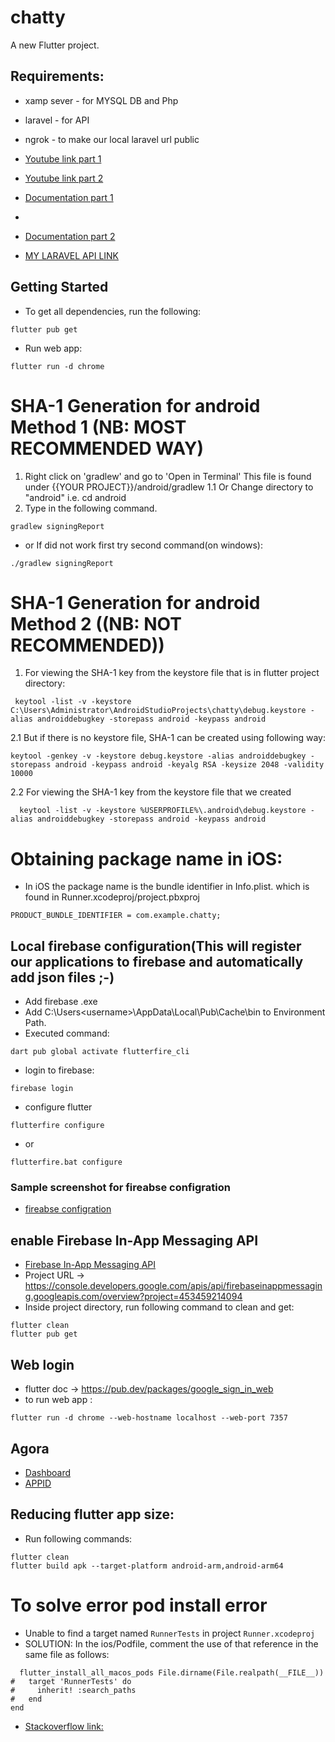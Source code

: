 # chatty

A new Flutter project.

## Requirements:
- xamp sever - for MYSQL DB  and Php
- laravel - for API
- ngrok - to make our local laravel url public

- [Youtube link part 1](https://www.youtube.com/watch?v=4lmfvNgLlmE&t=360s&ab_channel=dbestech)
- [Youtube link part 2](https://www.youtube.com/watch?v=RFAfKO51jo8&ab_channel=dbestech)
- [Documentation part 1](https://www.dbestech.com/tutorials/flutter-firebase-chatting-app)
- 
- [Documentation part 2](https://www.dbestech.com/tutorials/flutter-video-chat-app)
- [MY LARAVEL API LINK ](https://github.com/martin-ngigi/chatty_api) 


## Getting Started
- To get all dependencies, run the following:
```
flutter pub get
```
- Run web app:
```
flutter run -d chrome
```

# SHA-1 Generation for android Method 1 (NB: MOST RECOMMENDED WAY)
1. Right click on 'gradlew' and go to 'Open in Terminal' This file is found under {{YOUR PROJECT}}/android/gradlew
1.1 Or Change directory to "android" i.e. cd android
2. Type in the following command.
```
gradlew signingReport
```
- or If did not work first try second command(on windows):
```
./gradlew signingReport
```

# SHA-1 Generation for android Method 2 ((NB: NOT RECOMMENDED))
1. For viewing the SHA-1 key from the keystore file that is in flutter project directory:
```
 keytool -list -v -keystore C:\Users\Administrator\AndroidStudioProjects\chatty\debug.keystore -alias androiddebugkey -storepass android -keypass android
```
2.1 But if there is no keystore file, SHA-1 can be created using following way:
```
keytool -genkey -v -keystore debug.keystore -alias androiddebugkey -storepass android -keypass android -keyalg RSA -keysize 2048 -validity 10000
```
2.2 For viewing the SHA-1 key from the keystore file that we created
```
  keytool -list -v -keystore %USERPROFILE%\.android\debug.keystore -alias androiddebugkey -storepass android -keypass android
```

# Obtaining package name in iOS:
- In iOS the package name is the bundle identifier in Info.plist. which is found in Runner.xcodeproj/project.pbxproj
```
PRODUCT_BUNDLE_IDENTIFIER = com.example.chatty;
```

## Local firebase configuration(This will register our applications to firebase and automatically add json files ;-)
- Add firebase .exe
- Add C:\Users\<username>\AppData\Local\Pub\Cache\bin to Environment Path.
- Executed command:
```
dart pub global activate flutterfire_cli
```
- login to firebase:
```
firebase login
```
- configure flutter 
```
flutterfire configure
```
- or
```
flutterfire.bat configure
```
### Sample screenshot for fireabse configration
- [fireabse configration](/assets/images/flutter_configure.png)

## enable Firebase In-App Messaging API
- [Firebase In-App Messaging API](https://console.cloud.google.com/marketplace/product/google/firebaseinappmessaging.googleapis.com)
- Project URL -> https://console.developers.google.com/apis/api/firebaseinappmessaging.googleapis.com/overview?project=453459214094
- Inside project directory, run following command to clean and get:
```
flutter clean
flutter pub get
```

## Web login
- flutter doc -> https://pub.dev/packages/google_sign_in_web
- to run web app :
```
flutter run -d chrome --web-hostname localhost --web-port 7357
```

## Agora
- [Dashboard](https://dashboard.agora.io/)
- [APPID](https://console.agora.io/projects)

## Reducing flutter app size:
- Run following commands:
```
flutter clean
flutter build apk --target-platform android-arm,android-arm64
```

# To solve error pod install error
- Unable to find a target named `RunnerTests` in project `Runner.xcodeproj`
- SOLUTION:  In the ios/Podfile, comment the use of that reference in the same file as follows:
```
  flutter_install_all_macos_pods File.dirname(File.realpath(__FILE__))
#   target 'RunnerTests' do
#     inherit! :search_paths
#   end
end
```
- [Stackoverflow link:](https://stackoverflow.com/questions/76247185/unable-to-find-a-target-named-runnertests-in-project-runner-xcodeproj)
